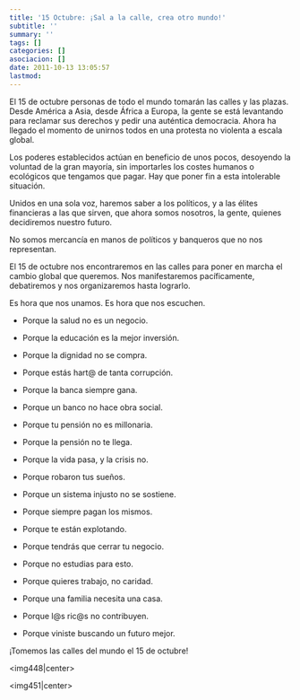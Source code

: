 ```yaml
---
title: '15 Octubre: ¡Sal a la calle, crea otro mundo!'
subtitle: ''
summary: ''
tags: []
categories: []
asociacion: []
date: 2011-10-13 13:05:57
lastmod:
---
```


El 15 de octubre personas de todo el mundo tomarán las calles y las plazas. Desde América a Asia, desde África a Europa, la gente se está levantando para reclamar sus derechos y pedir una auténtica democracia. Ahora ha llegado el momento de unirnos todos en una protesta no violenta a escala global.

Los poderes establecidos actúan en beneficio de unos pocos, desoyendo la voluntad de la gran mayoría, sin importarles los costes humanos o ecológicos que tengamos que pagar. Hay que poner fin a esta intolerable situación.

Unidos en una sola voz, haremos saber a los políticos, y a las élites financieras a las que sirven, que ahora somos nosotros, la gente, quienes decidiremos nuestro futuro.

No somos mercancía en manos de políticos y banqueros que no nos representan.

El 15 de octubre nos encontraremos en las calles para poner en marcha el cambio global que queremos. Nos manifestaremos pacíficamente, debatiremos y nos organizaremos hasta lograrlo.

Es hora que nos unamos. Es hora que nos escuchen.


- Porque la salud no es un negocio. 

- Porque la educación es la mejor inversión.

- Porque la dignidad no se compra. 

- Porque estás hart@ de tanta corrupción.

- Porque la banca siempre gana. 

- Porque un banco no hace obra social.

- Porque tu pensión no es millonaria.

- Porque la pensión no te llega.

- Porque la vida pasa, y la crisis no.

- Porque robaron tus sueños.

- Porque un sistema injusto no se sostiene.

- Porque siempre pagan los mismos.

- Porque te están explotando.

- Porque tendrás que cerrar tu negocio.

- Porque no estudias para esto.

- Porque quieres trabajo, no caridad.

- Porque una familia necesita una casa. 

- Porque l@s ric@s no contribuyen.

- Porque viniste buscando un futuro mejor.

¡Tomemos las calles del mundo el 15 de octubre!

<img448|center>

<img451|center>


